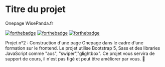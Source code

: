 # Titre du projet

Onepage WisePanda.fr

[![forthebadge](http://forthebadge.com/images/badges/built-with-love.svg)](http://forthebadge.com) [![forthebadge](http://forthebadge.com/images/badges/powered-by-electricity.svg)](http://forthebadge.com) [![forthebadge](https://forthebadge.com/images/badges/uses-js.svg)](https://forthebadge.com)

Projet n°2 : Construction d'une page Onepage dans le cadre d'une formation sur le frontend. Le projet utilise Bootstrap 5, Sass et des libraries JavaScript comme "aos", "swiper","glightbox".
Ce projet vous servira de support de cours, il n'est pas figé et peut être améliorer par vous.
🐼



